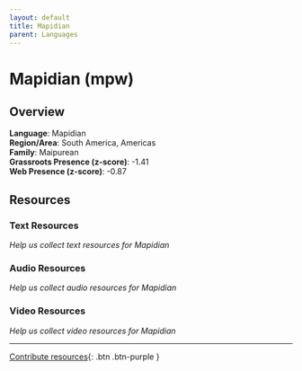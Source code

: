```yaml
---
layout: default
title: Mapidian
parent: Languages
---
```


# Mapidian (mpw)

## Overview

**Language**: Mapidian  
**Region/Area**: South America, Americas  
**Family**: Maipurean  
**Grassroots Presence (z-score)**: -1.41  
**Web Presence (z-score)**: -0.87  

## Resources

### Text Resources
*Help us collect text resources for Mapidian*

### Audio Resources
*Help us collect audio resources for Mapidian*

### Video Resources
*Help us collect video resources for Mapidian*

---

[Contribute resources](https://forms.office.com/e/1SfLJx3u1r){: .btn .btn-purple }
